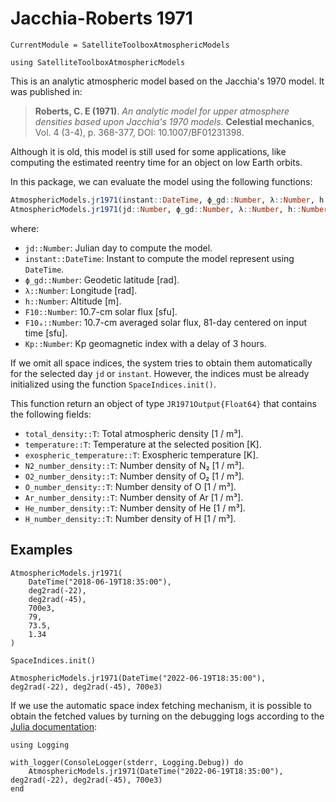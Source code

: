 # Jacchia-Roberts 1971

```@meta
CurrentModule = SatelliteToolboxAtmosphericModels
```

```@setup jr1971
using SatelliteToolboxAtmosphericModels
```

This is an analytic atmospheric model based on the Jacchia's 1970 model. It was published
in:

> **Roberts, C. E (1971)**. *An analytic model for upper atmosphere densities based upon
> Jacchia's 1970 models*. **Celestial mechanics**, Vol. 4 (3-4), p. 368-377, DOI:
> 10.1007/BF01231398.

Although it is old, this model is still used for some applications, like computing the
estimated reentry time for an object on low Earth orbits.

In this package, we can evaluate the model using the following functions:

```julia
AtmosphericModels.jr1971(instant::DateTime, ϕ_gd::Number, λ::Number, h::Number[, F10::Number, F10ₐ::Number, Kp::Number]) -> JR1971Output{Float64}
AtmosphericModels.jr1971(jd::Number, ϕ_gd::Number, λ::Number, h::Number[, F10::Number, F10ₐ::Number, Kp::Number]) -> JR1971Output{Float64}
```

where:

- `jd::Number`: Julian day to compute the model.
- `instant::DateTime`: Instant to compute the model represent using `DateTime`.
- `ϕ_gd::Number`: Geodetic latitude [rad].
- `λ::Number`: Longitude [rad].
- `h::Number`: Altitude [m].
- `F10::Number`: 10.7-cm solar flux [sfu].
- `F10ₐ::Number`: 10.7-cm averaged solar flux, 81-day centered on input time [sfu].
- `Kp::Number`: Kp geomagnetic index with a delay of 3 hours.

If we omit all space indices, the system tries to obtain them automatically for the selected
day `jd` or `instant`. However, the indices must be already initialized using the function
`SpaceIndices.init()`.

This function return an object of type `JR1971Output{Float64}` that contains the following
fields:

- `total_density::T`: Total atmospheric density [1 / m³].
- `temperature::T`: Temperature at the selected position [K].
- `exospheric_temperature::T`: Exospheric temperature [K].
- `N2_number_density::T`: Number density of N₂ [1 / m³].
- `O2_number_density::T`: Number density of O₂ [1 / m³].
- `O_number_density::T`: Number density of O [1 / m³].
- `Ar_number_density::T`: Number density of Ar [1 / m³].
- `He_number_density::T`: Number density of He [1 / m³].
- `H_number_density::T`: Number density of H [1 / m³].

## Examples

```@repl jr1971
AtmosphericModels.jr1971(
    DateTime("2018-06-19T18:35:00"),
    deg2rad(-22),
    deg2rad(-45),
    700e3,
    79,
    73.5,
    1.34
)
```

```@repl jr1971
SpaceIndices.init()

AtmosphericModels.jr1971(DateTime("2022-06-19T18:35:00"), deg2rad(-22), deg2rad(-45), 700e3)
```

If we use the automatic space index fetching mechanism, it is possible to obtain the fetched
values by turning on the debugging logs according to the [Julia
documentation](https://docs.julialang.org/en/v1/stdlib/Logging/):

```@repl jr1971
using Logging

with_logger(ConsoleLogger(stderr, Logging.Debug)) do
    AtmosphericModels.jr1971(DateTime("2022-06-19T18:35:00"), deg2rad(-22), deg2rad(-45), 700e3)
end
```
